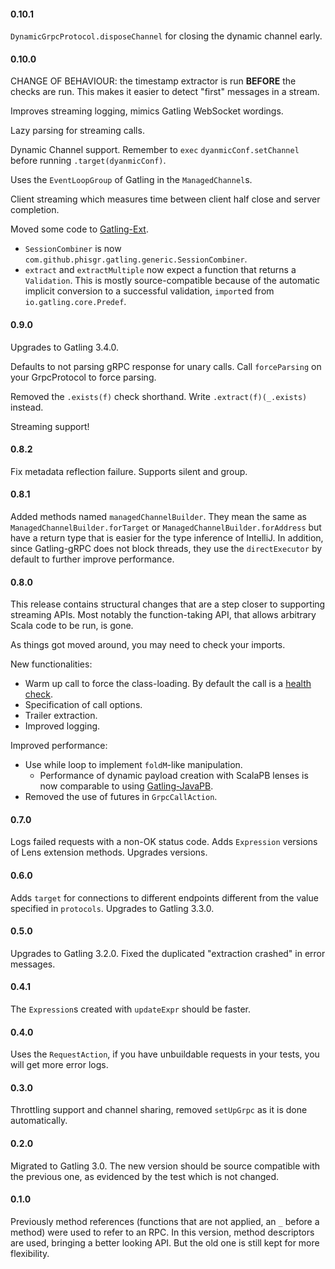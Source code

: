 #### 0.10.1
`DynamicGrpcProtocol.disposeChannel` for closing the dynamic channel early.

#### 0.10.0
CHANGE OF BEHAVIOUR: the timestamp extractor is run **BEFORE**
the checks are run. This makes it easier to detect "first" messages in a stream.

Improves streaming logging, mimics Gatling WebSocket wordings.

Lazy parsing for streaming calls.

Dynamic Channel support. Remember to `exec`
`dyanmicConf.setChannel` before running `.target(dyanmicConf)`.

Uses the `EventLoopGroup` of Gatling in the `ManagedChannel`s.

Client streaming which measures time between client half close
and server completion.

Moved some code to [Gatling-Ext](https://github.com/phiSgr/gatling-ext).
- `SessionCombiner` is now `com.github.phisgr.gatling.generic.SessionCombiner`.
- `extract` and `extractMultiple` now expect a function that returns a `Validation`.
This is mostly source-compatible because of the automatic implicit conversion to
a successful validation, `import`ed from `io.gatling.core.Predef`.

#### 0.9.0
Upgrades to Gatling 3.4.0.

Defaults to not parsing gRPC response for unary calls.
Call `forceParsing` on your GrpcProtocol to force parsing.

Removed the `.exists(f)` check shorthand.
Write `.extract(f)(_.exists)` instead.

Streaming support!

#### 0.8.2
Fix metadata reflection failure.
Supports silent and group.

#### 0.8.1
Added methods named `managedChannelBuilder`. They mean the same as
`ManagedChannelBuilder.forTarget` or `ManagedChannelBuilder.forAddress`
but have a return type that is easier for the type inference of IntelliJ.
In addition, since Gatling-gRPC does not block threads,
they use the `directExecutor` by default to further improve performance.

#### 0.8.0
This release contains structural changes
that are a step closer to supporting streaming APIs.
Most notably the function-taking API,
that allows arbitrary Scala code to be run, is gone.

As things got moved around, you may need to check your imports.

New functionalities:
- Warm up call to force the class-loading. By default the call is a
[health check](https://github.com/grpc/grpc/blob/master/src/proto/grpc/health/v1/health.proto).
- Specification of call options.
- Trailer extraction.
- Improved logging.

Improved performance:
- Use while loop to implement `foldM`-like manipulation.
  - Performance of dynamic payload creation with ScalaPB lenses
  is now comparable to using [Gatling-JavaPB](java-pb).
- Removed the use of futures in `GrpcCallAction`.

#### 0.7.0
Logs failed requests with a non-OK status code.
Adds `Expression` versions of Lens extension methods.
Upgrades versions.

#### 0.6.0
Adds `target` for connections to different endpoints
different from the value specified in `protocols`.
Upgrades to Gatling 3.3.0.

#### 0.5.0
Upgrades to Gatling 3.2.0.
Fixed the duplicated "extraction crashed" in error messages.

#### 0.4.1
The `Expression`s created with `updateExpr` should be faster.

#### 0.4.0
Uses the `RequestAction`,
if you have unbuildable requests in your tests,
you will get more error logs.

#### 0.3.0
Throttling support and channel sharing,
removed `setUpGrpc` as it is done automatically.

#### 0.2.0
Migrated to Gatling 3.0.
The new version should be source compatible with the previous one,
as evidenced by the test which is not changed.

#### 0.1.0
Previously method references
(functions that are not applied, an `_` before a method)
were used to refer to an RPC.
In this version, method descriptors are used,
bringing a better looking API.
But the old one is still kept for more flexibility.
